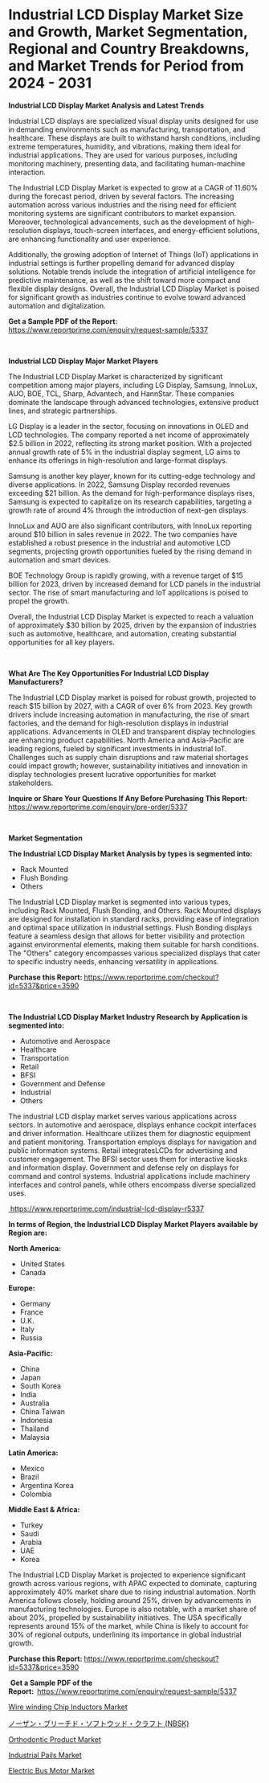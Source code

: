<p><h1>Industrial LCD Display Market Size and Growth, Market Segmentation, Regional and Country Breakdowns, and Market Trends for Period from 2024 -  2031</h1></p><p><strong>Industrial LCD Display Market Analysis and Latest Trends</strong></p>
<p><p>Industrial LCD displays are specialized visual display units designed for use in demanding environments such as manufacturing, transportation, and healthcare. These displays are built to withstand harsh conditions, including extreme temperatures, humidity, and vibrations, making them ideal for industrial applications. They are used for various purposes, including monitoring machinery, presenting data, and facilitating human-machine interaction.</p><p>The Industrial LCD Display Market is expected to grow at a CAGR of 11.60% during the forecast period, driven by several factors. The increasing automation across various industries and the rising need for efficient monitoring systems are significant contributors to market expansion. Moreover, technological advancements, such as the development of high-resolution displays, touch-screen interfaces, and energy-efficient solutions, are enhancing functionality and user experience.</p><p>Additionally, the growing adoption of Internet of Things (IoT) applications in industrial settings is further propelling demand for advanced display solutions. Notable trends include the integration of artificial intelligence for predictive maintenance, as well as the shift toward more compact and flexible display designs. Overall, the Industrial LCD Display Market is poised for significant growth as industries continue to evolve toward advanced automation and digitalization.</p></p>
<p><strong>Get a Sample PDF of the Report:&nbsp;</strong> <a href="https://www.reportprime.com/enquiry/request-sample/5337">https://www.reportprime.com/enquiry/request-sample/5337</a></p>
<p>&nbsp;</p>
<p><strong>Industrial LCD Display Major Market Players</strong></p>
<p><p>The Industrial LCD Display Market is characterized by significant competition among major players, including LG Display, Samsung, InnoLux, AUO, BOE, TCL, Sharp, Advantech, and HannStar. These companies dominate the landscape through advanced technologies, extensive product lines, and strategic partnerships.</p><p>LG Display is a leader in the sector, focusing on innovations in OLED and LCD technologies. The company reported a net income of approximately $2.5 billion in 2022, reflecting its strong market position. With a projected annual growth rate of 5% in the industrial display segment, LG aims to enhance its offerings in high-resolution and large-format displays.</p><p>Samsung is another key player, known for its cutting-edge technology and diverse applications. In 2022, Samsung Display recorded revenues exceeding $21 billion. As the demand for high-performance displays rises, Samsung is expected to capitalize on its research capabilities, targeting a growth rate of around 4% through the introduction of next-gen displays.</p><p>InnoLux and AUO are also significant contributors, with InnoLux reporting around $10 billion in sales revenue in 2022. The two companies have established a robust presence in the industrial and automotive LCD segments, projecting growth opportunities fueled by the rising demand in automation and smart devices.</p><p>BOE Technology Group is rapidly growing, with a revenue target of $15 billion for 2023, driven by increased demand for LCD panels in the industrial sector. The rise of smart manufacturing and IoT applications is poised to propel the growth.</p><p>Overall, the Industrial LCD Display Market is expected to reach a valuation of approximately $30 billion by 2025, driven by the expansion of industries such as automotive, healthcare, and automation, creating substantial opportunities for all key players.</p></p>
<p>&nbsp;</p>
<p><strong>What Are The Key Opportunities For Industrial LCD Display Manufacturers?</strong></p>
<p><p>The Industrial LCD Display market is poised for robust growth, projected to reach $15 billion by 2027, with a CAGR of over 6% from 2023. Key growth drivers include increasing automation in manufacturing, the rise of smart factories, and the demand for high-resolution displays in industrial applications. Advancements in OLED and transparent display technologies are enhancing product capabilities. North America and Asia-Pacific are leading regions, fueled by significant investments in industrial IoT. Challenges such as supply chain disruptions and raw material shortages could impact growth; however, sustainability initiatives and innovation in display technologies present lucrative opportunities for market stakeholders.</p></p>
<p><strong>Inquire or Share Your Questions If Any Before Purchasing This Report:</strong> <a href="https://www.reportprime.com/enquiry/pre-order/5337">https://www.reportprime.com/enquiry/pre-order/5337</a></p>
<p>&nbsp;</p>
<p><strong>Market Segmentation</strong></p>
<p><strong>The Industrial LCD Display Market Analysis by types is segmented into:</strong></p>
<p><ul><li>Rack Mounted</li><li>Flush Bonding</li><li>Others</li></ul></p>
<p><p>The Industrial LCD Display market is segmented into various types, including Rack Mounted, Flush Bonding, and Others. Rack Mounted displays are designed for installation in standard racks, providing ease of integration and optimal space utilization in industrial settings. Flush Bonding displays feature a seamless design that allows for better visibility and protection against environmental elements, making them suitable for harsh conditions. The "Others" category encompasses various specialized displays that cater to specific industry needs, enhancing versatility in applications.</p></p>
<p><strong>Purchase this Report:&nbsp;</strong><a href="https://www.reportprime.com/checkout?id=5337&price=3590">https://www.reportprime.com/checkout?id=5337&price=3590</a></p>
<p>&nbsp;</p>
<p><strong>The Industrial LCD Display Market Industry Research by Application is segmented into:</strong></p>
<p><ul><li>Automotive and Aerospace</li><li>Healthcare</li><li>Transportation</li><li>Retail</li><li>BFSI</li><li>Government and Defense</li><li>Industrial</li><li>Others</li></ul></p>
<p><p>The industrial LCD display market serves various applications across sectors. In automotive and aerospace, displays enhance cockpit interfaces and driver information. Healthcare utilizes them for diagnostic equipment and patient monitoring. Transportation employs displays for navigation and public information systems. Retail integratesLCDs for advertising and customer engagement. The BFSI sector uses them for interactive kiosks and information display. Government and defense rely on displays for command and control systems. Industrial applications include machinery interfaces and control panels, while others encompass diverse specialized uses.</p></p>
<p><a href="https://www.reportprime.com/industrial-lcd-display-r5337">&nbsp;https://www.reportprime.com/industrial-lcd-display-r5337</a></p>
<p><strong>In terms of Region, the Industrial LCD Display Market Players available by Region are:</strong></p>
<p>
    <p> <strong> North America: </strong>
        <ul>
            <li>United States</li>
            <li>Canada</li>
        </ul>
        </p> 
    <p> <strong> Europe: </strong>
        <ul>
            <li>Germany</li>
            <li>France</li>
            <li>U.K.</li>
            <li>Italy</li>
            <li>Russia</li>
        </ul>
        </p> 
    <p> <strong> Asia-Pacific: </strong>
        <ul>
            <li>China</li>
            <li>Japan</li>
            <li>South Korea</li>
            <li>India</li>
            <li>Australia</li>
            <li>China Taiwan</li>
            <li>Indonesia</li>
            <li>Thailand</li>
            <li>Malaysia</li>
        </ul>
        </p> 
    <p> <strong> Latin America: </strong>
        <ul>
            <li>Mexico</li>
            <li>Brazil</li>
            <li>Argentina Korea</li>
            <li>Colombia</li>
        </ul>
        </p> 
    <p> <strong> Middle East & Africa: </strong>
        <ul>
            <li>Turkey</li>
            <li>Saudi</li>
            <li>Arabia</li>
            <li>UAE</li>
            <li>Korea</li>
        </ul>
    </p>
    </p>
<p><p>The Industrial LCD Display Market is projected to experience significant growth across various regions, with APAC expected to dominate, capturing approximately 40% market share due to rising industrial automation. North America follows closely, holding around 25%, driven by advancements in manufacturing technologies. Europe is also notable, with a market share of about 20%, propelled by sustainability initiatives. The USA specifically represents around 15% of the market, while China is likely to account for 30% of regional outputs, underlining its importance in global industrial growth.</p></p>
<p><strong>Purchase this Report: </strong><a href="https://www.reportprime.com/checkout?id=5337&price=3590">https://www.reportprime.com/checkout?id=5337&price=3590</a></p>
<p>&nbsp;<strong>Get a Sample PDF of the Report:&nbsp;&nbsp;</strong><a href="https://www.reportprime.com/enquiry/request-sample/5337">https://www.reportprime.com/enquiry/request-sample/5337</a></p>
<p><strong></strong></p>
<p><p><a href="https://github.com/kaufmannDavid16/Market-Research-Report-List-1/blob/main/wire-winding-chip-inductors-market.md">Wire winding Chip Inductors Market</a></p><p><a href="https://medium.com/@maudward1907/2024%E5%B9%B4%E3%81%8B%E3%82%892031%E5%B9%B4%E3%81%BE%E3%81%A7%E3%81%AE%E3%82%B0%E3%83%AD%E3%83%BC%E3%83%90%E3%83%AB%E3%83%8E%E3%83%BC%E3%82%B6%E3%83%BC%E3%83%96%E3%83%AB%E3%83%BC%E3%83%81%E3%82%BD%E3%83%95%E3%83%88%E3%82%A6%E3%83%83%E3%83%89%E3%82%AF%E3%83%A9%E3%83%95%E3%83%88-nbsk-%E5%B8%82%E5%A0%B4%E3%81%AE%E6%A9%9F%E4%BC%9A%E3%81%A8%E4%BA%88%E6%B8%AC-a997fa0cd39c">ノーザン・ブリーチド・ソフトウッド・クラフト (NBSK)</a></p><p><a href="https://medium.com/@samanthasmithk142/the-orthodontic-product-market-has-witnessed-significant-growth-in-recent-years-and-this-trend-73acf431006e">Orthodontic Product Market</a></p><p><a href="https://www.linkedin.com/pulse/analyzing-key-drivers-industrial-pails-market-trends-future-i0p6f?trackingId=11d4N1J5RSmyaoOkSSOHLg%3D%3D">Industrial Pails Market</a></p><p><a href="https://www.linkedin.com/pulse/electric-bus-motor-market-forecast-global-trends-analysis-from-ivwof?trackingId=%2B9ysc3HMSfaI9ql%2F3BVEwA%3D%3D">Electric Bus Motor Market</a></p></p>